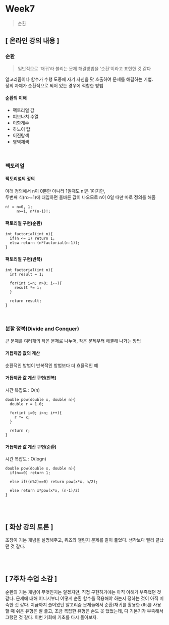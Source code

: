 # Week7
> 순환

## [ 온라인 강의 내용 ]
### 순환
> 일반적으로 '재귀'라 불리는 문제 해결방법을 '순환'이라고 표현한 것 같다<br/>

알고리즘이나 함수가 수행 도중에 자기 자신을 닷 호출하여 문제를 해결하는 기법.<br/>
정의 자체가 순환적으로 되어 있는 경우에 적합한 방법

#### 순환의 이해
+ 팩토리얼 값
+ 피보나치 수열
+ 이항계수
+ 하노이 탑
+ 이진탐색
+ 영역채색

<br/>

### 팩토리얼
#### 팩토리얼의 정의
아래 정의에서 n이 0뿐만 아니라 1일때도 n!은 1이지만,<br/>
두번째 식(n>=1)에 대입하면 올바른 값이 나오므로 n이 0일 때만 따로 정의를 해줌
```
n! = n=0, 1;
     n>=1, n*(n-1)!;
```

#### 팩토리얼 구현(순환)
```
int factorial(int n){
  if(n <= 1) return 1;
  elsw return (n*factorial(n-1));
}
```

#### 팩토리얼 구현(반복)
```
int factorial(int n){
  int result = 1;
  
  for(int i=n; n>0; i--){
    result *= i;  
  }
  
  return result;
}
```

<br/>

### 분할 정복(Divide and Conquer)
큰 문제를 여러개의 작은 문제로 나누어, 작은 문제부터 해결해 나가는 방법<br/>

#### 거듭제곱 값의 계산
순환적인 방법이 반복적인 방법보다 더 효율적인 예

#### 거듭제곱 값 계산 구현(반복)
시간 복잡도 : O(n)
```
double pow(double x, double n){
  double r = 1.0;
  
  for(int i=0; i<n; i++){
    r *= x;
  }
  
  return r;
}
```

#### 거듭제곱 값 계산 구현(순환)
시간 복잡도 : O(logn)
```
double pow(double x, double n){
  if(n==0) return 1;
  
  else if((n%2)==0) return pow(x*x, n/2);
  
  else return x*pow(x*x, (n-1)/2)
}
```

<br/>
<br/>

## [ 화상 강의 토론 ]
조장이 기본 개념을 설명해주고, 퀴즈와 챌린지 문제를 같이 풀었다. 생각보다 빨리 끝났던 것 같다.

<br/>
<br/>

## [ 7주차 수업 소감 ]
순환의 기본 개념이 무엇인지는 알겠지만, 직접 구현하기에는 아직 이해가 부족했던 것 같다. 문제에 대해 어디서부터 어떻게 순환 함수를 적용해야 하는지 정하는 것이 아직 미숙한 것 같다.
지금까지 풀어왔던 알고리즘 문제들에서 순환/재귀를 활용한 dfs를 사용할 때 쉬운 유형은 잘 풀고, 조금 복잡한 유형은 손도 못 댔었는데, 다 기본기가 부족해서 그랬던 것 같다. 이번 기회에 기초를 다시 돌아보자.
